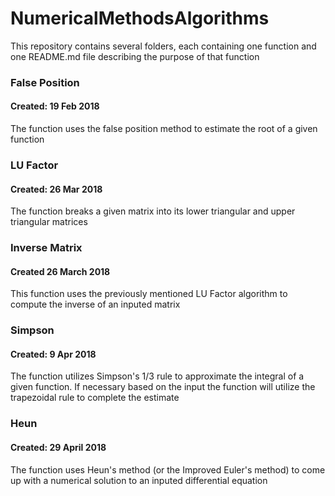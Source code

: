 # NumericalMethodsAlgorithms

This repository contains several folders, each containing one function and one README.md file describing the purpose of that function

### False Position
#### Created: 19 Feb 2018
The function uses the false position method to estimate the root of a given function

### LU Factor
#### Created: 26 Mar 2018
The function breaks a given matrix into its lower triangular and upper triangular matrices

### Inverse Matrix
#### Created  26 March 2018
This function uses the previously mentioned LU Factor algorithm to compute the inverse of an inputed matrix

### Simpson
#### Created: 9 Apr 2018
The function utilizes Simpson's 1/3 rule to approximate the integral of a given function. If necessary based on the input the function will utilize the trapezoidal rule to complete the estimate

### Heun
#### Created: 29 April 2018
The function uses Heun's method (or the Improved Euler's method) to come up with a numerical solution to an inputed differential equation

